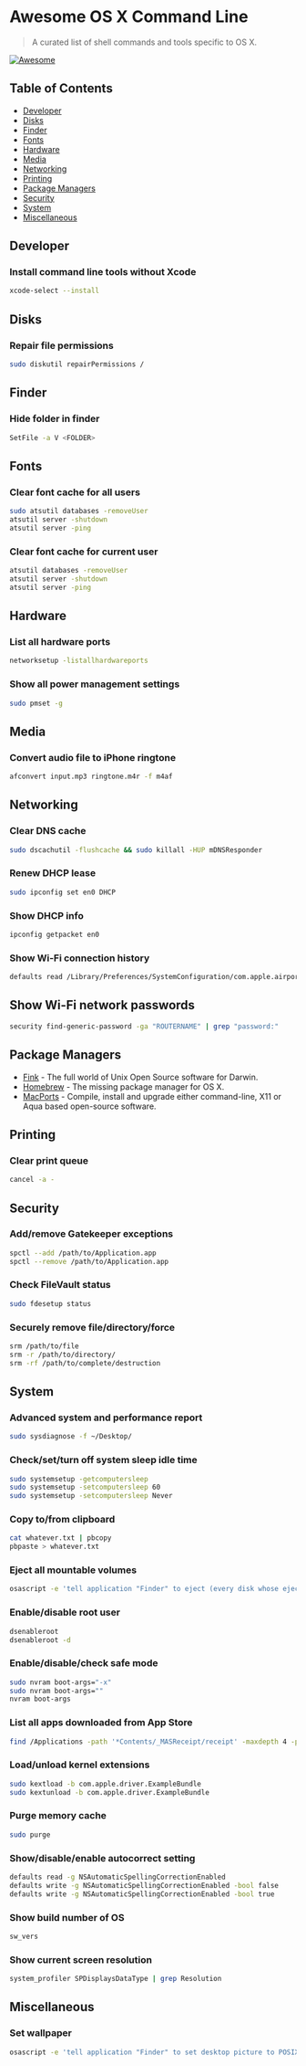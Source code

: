 # Awesome OS X Command Line

> A curated list of shell commands and tools specific to OS X.

[![Awesome](https://cdn.rawgit.com/sindresorhus/awesome/d7305f38d29fed78fa85652e3a63e154dd8e8829/media/badge.svg)](https://github.com/sindresorhus/awesome)


## Table of Contents

* [Developer](#developer)
* [Disks](#disks)
* [Finder](#finder)
* [Fonts](#fonts)
* [Hardware](#hardware)
* [Media](#media)
* [Networking](#networking)
* [Printing](#printing)
* [Package Managers](#package-managers)
* [Security](#security)
* [System](#system)
* [Miscellaneous](#miscellaneous)


## Developer

### Install command line tools without Xcode
```bash
xcode-select --install
```


## Disks

### Repair file permissions
```bash
sudo diskutil repairPermissions /
```

## Finder

### Hide folder in finder
```bash
SetFile -a V <FOLDER>
```

## Fonts

### Clear font cache for all users
```bash
sudo atsutil databases -removeUser
atsutil server -shutdown
atsutil server -ping
```

### Clear font cache for current user
```bash
atsutil databases -removeUser
atsutil server -shutdown
atsutil server -ping
```


## Hardware

### List all hardware ports
```bash
networksetup -listallhardwareports
```

### Show all power management settings
```bash
sudo pmset -g
```


## Media

### Convert audio file to iPhone ringtone
```bash
afconvert input.mp3 ringtone.m4r -f m4af
```

## Networking

### Clear DNS cache
```bash
sudo dscachutil -flushcache && sudo killall -HUP mDNSResponder
```

### Renew DHCP lease
```bash
sudo ipconfig set en0 DHCP
```

### Show DHCP info
```bash
ipconfig getpacket en0
```

### Show Wi-Fi connection history
```bash
defaults read /Library/Preferences/SystemConfiguration/com.apple.airport.preferences | grep LastConnected -A 7
```

## Show Wi-Fi network passwords
```bash
security find-generic-password -ga "ROUTERNAME" | grep "password:"
```


## Package Managers

* [Fink](http://www.finkproject.org) - The full world of Unix Open Source software for Darwin.
* [Homebrew](http://brew.sh) - The missing package manager for OS X.
* [MacPorts](https://www.macports.org) - Compile, install and upgrade either command-line, X11 or Aqua based open-source software.

## Printing

### Clear print queue
```bash
cancel -a -
```


## Security

### Add/remove Gatekeeper exceptions
```bash
spctl --add /path/to/Application.app
spctl --remove /path/to/Application.app
```

### Check FileVault status
```bash
sudo fdesetup status
```

### Securely remove file/directory/force
```bash
srm /path/to/file
srm -r /path/to/directory/
srm -rf /path/to/complete/destruction
```

## System

### Advanced system and performance report
```bash
sudo sysdiagnose -f ~/Desktop/
```

### Check/set/turn off system sleep idle time
```bash
sudo systemsetup -getcomputersleep
sudo systemsetup -setcomputersleep 60
sudo systemsetup -setcomputersleep Never
```

### Copy to/from clipboard
```bash
cat whatever.txt | pbcopy
pbpaste > whatever.txt
```

### Eject all mountable volumes
```bash
osascript -e 'tell application "Finder" to eject (every disk whose ejectable is true)'
```

### Enable/disable root user
```bash
dsenableroot
dsenableroot -d
```

### Enable/disable/check safe mode
```bash
sudo nvram boot-args="-x"
sudo nvram boot-args=""
nvram boot-args
```

### List all apps downloaded from App Store
```bash
find /Applications -path '*Contents/_MASReceipt/receipt' -maxdepth 4 -print |\sed 's#.app/Contents/_MASReceipt/receipt#.app#g; s#/Applications/##'
```

### Load/unload kernel extensions
```bash
sudo kextload -b com.apple.driver.ExampleBundle
sudo kextunload -b com.apple.driver.ExampleBundle
```

### Purge memory cache
```bash
sudo purge
```

### Show/disable/enable autocorrect setting
```bash
defaults read -g NSAutomaticSpellingCorrectionEnabled
defaults write -g NSAutomaticSpellingCorrectionEnabled -bool false
defaults write -g NSAutomaticSpellingCorrectionEnabled -bool true
```

### Show build number of OS
```bash
sw_vers
```

### Show current screen resolution
```bash
system_profiler SPDisplaysDataType | grep Resolution
```


## Miscellaneous

### Set wallpaper
```bash
osascript -e 'tell application "Finder" to set desktop picture to POSIX file "/path/to/picture.jpg"'
```



